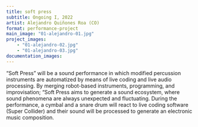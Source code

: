 ```yaml
---
title: soft press
subtitle: Ongoing I, 2022
artist: Alejandro Quiñones Roa (CO)
format: performance-project
main_image: "01-alejandro-01.jpg"
project_images:
    - "01-alejandro-02.jpg"
    - "01-alejandro-03.jpg"
documentation_images:
---
```


“Soft Press” will be a sound performance in which modified percussion instruments are automatized by means of live coding and live audio processing. By merging robot-based instruments, programming, and improvisation; “Soft Press aims to generate a sound ecosystem, where sound phenomena are always unexpected and fluctuating. During the performance, a cymbal and a snare drum will react to live coding software (Super Collider) and their sound will be processed to generate an electronic music composition.